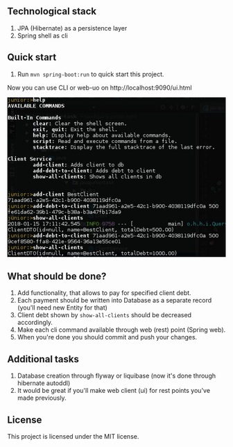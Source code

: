 ## Technological stack

1. JPA (Hibernate) as a persistence layer
1. Spring shell as cli


## Quick start
1. Run `mvn spring-boot:run` to quick start this project.

Now you can use CLI or web-uo on http://localhost:9090/ui.html

![commands](/commands.jpeg)


## What should be done?

1. Add functionality, that allows to pay for specified client debt.
1. Each payment should be written into Database as a separate record (you'll need new Entity for that)
1. Client debt shown by `show-all-clients` should be decreased accordingly.
1. Make each cli command available through web (rest) point (Spring web).
1. When you're done you should commit and push your changes.

## Additional tasks

1. Database creation through flyway or liquibase (now it's done through hibernate autoddl)
1. It would be great if you'll make web client (ui) for rest points you've made previously.

## License
This project is licensed under the MIT license.


